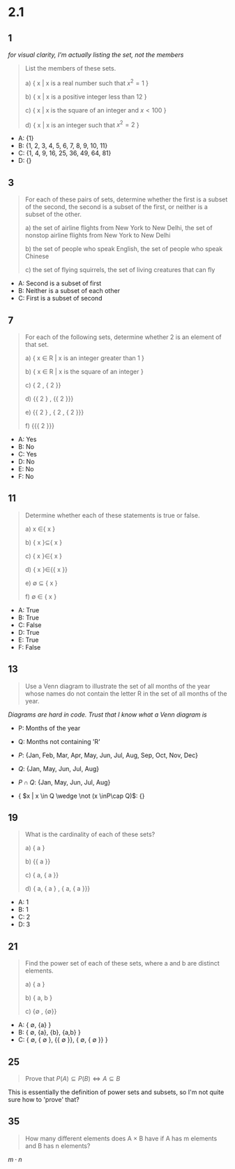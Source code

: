 # 2.1
## 1
*for visual clarity, I'm actually listing the set, not the members*
> List the members of these sets. 
> 
> a) { x | x is a real number such that $x^2 = 1$ } 
> 
> b) { x | x is a positive integer less than 12 } 
> 
> c) { x | x is the square of an integer and $x < 100$ } 
> 
> d) { x | x is an integer such that $x^2 = 2$ }

- A: {1}
- B: {1, 2, 3, 4, 5, 6, 7, 8, 9, 10, 11}
- C: {1, 4, 9, 16, 25, 36, 49, 64, 81}
- D: {}
## 3
> For each of these pairs of sets, determine whether the first is a subset of the second, the second is a subset of the first, or neither is a subset of the other. 
> 
> a) the set of airline flights from New York to New Delhi, the set of nonstop airline flights from New York to New Delhi
> 
> b) the set of people who speak English, the set of people who speak Chinese
> 
> c) the set of flying squirrels, the set of living creatures that can fly

- A: Second is a subset of first
- B: Neither is a subset of each other
- C: First is a subset of second
## 7
> For each of the following sets, determine whether 2 is an element of that set. 
> 
> a) { x ∈ R | x is an integer greater than 1 } 
> 
> b) { x ∈ R | x is the square of an integer } 
> 
> c) { 2 , { 2 }} 
> 
> d) {{ 2 } , {{ 2 }}} 
> 
> e) {{ 2 } , { 2 , { 2 }}} 
> 
> f) {{{ 2 }}}

- A: Yes
- B: No
- C: Yes
- D: No
- E: No
- F: No
## 11
> Determine whether each of these statements is true or false. 
> 
> a) x ∈{ x } 
> 
> b) { x }⊆{ x } 
> 
> c) { x }∈{ x } 
> 
> d) { x }∈{{ x }} 
> 
> e) ∅ ⊆ { x } 
> 
> f) ∅ ∈ { x }

- A: True
- B: True
- C: False
- D: True
- E: True
- F: False
## 13
> Use a Venn diagram to illustrate the set of all months of the year whose names do not contain the letter R in the set of all months of the year.

*Diagrams are hard in code. Trust that I know what a Venn diagram is*

- P: Months of the year
- Q: Months not containing 'R'

- $P$: {Jan, Feb, Mar, Apr, May, Jun, Jul, Aug, Sep, Oct, Nov, Dec}
- $Q$: {Jan, May, Jun, Jul, Aug}
- $P\cap Q$: {Jan, May, Jun, Jul, Aug}
- { $x | x \in Q \wedge \not (x \inP\cap Q)$: {}
## 19
> What is the cardinality of each of these sets? 
> 
> a) { a } 
> 
> b) {{ a }} 
> 
> c) { a, { a }} 
> 
> d) { a, { a } , { a, { a }}}

- A: 1
- B: 1
- C: 2
- D: 3
## 21
> Find the power set of each of these sets, where a and b are distinct elements. 
> 
> a) { a } 
> 
> b) { a, b } 
> 
> c) {∅ , {∅}}

- A: { $\emptyset$, {a} }
- B: { $\emptyset$, {a}, {b}, {a,b} }
- C: { $\emptyset$, { $\emptyset$ }, {{ $\emptyset$ }}, { $\emptyset$, { $\emptyset$ }} }

## 25
> Prove that $P(A) \subseteq P(B) \iff A\subseteq B$

This is essentially the definition of power sets and subsets, so I'm not quite sure how to 'prove' that?
## 35
> How many different elements does A × B have if A has m elements and B has n elements?

$m \cdot n$
